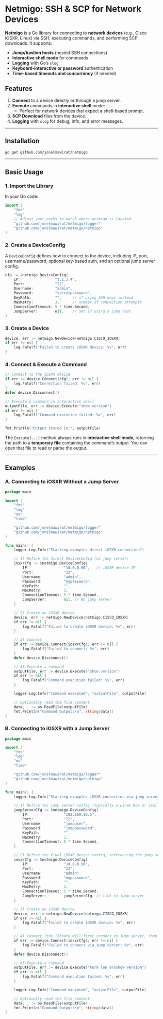 # **Netmigo: SSH & SCP for Network Devices**

**Netmigo** is a Go library for connecting to **network devices** (e.g., Cisco iOSXR, Linux) via SSH, executing commands, and performing SCP downloads. It supports:

- **Jump/bastion hosts** (nested SSH connections)  
- **Interactive shell mode** for commands  
- **Logging** with Go’s `slog`  
- **Keyboard-interactive or password** authentication  
- **Time-based timeouts and concurrency** (if needed)

## **Features**

1. **Connect** to a device directly or through a jump server.  
2. **Execute** commands in **interactive shell** mode:
   - Perfect for network devices that expect a shell-based prompt.  
3. **SCP Download** files from the device.  
4. **Logging** with `slog` for debug, info, and error messages.

---

## **Installation**

```bash
go get github.com/jonelmawirat/netmigo
```

---

## **Basic Usage**

### 1. **Import the Library**

In your Go code:

```go
import (
    "fmt"
    "log"
    // Adjust your paths to match where netmigo is located
    "github.com/jonelmawirat/netmigo/logger"
    "github.com/jonelmawirat/netmigo/netmigo"
)
```

### 2. **Create a DeviceConfig**

A `DeviceConfig` defines how to connect to the device, including IP, port, username/password, optional key-based auth, and an optional jump server config.

```go
cfg := &netmigo.DeviceConfig{
    IP:                "1.2.3.4",
    Port:              "22",
    Username:          "admin",
    Password:          "secretpassword",
    KeyPath:           "",     // if using SSH keys instead
    MaxRetry:          3,      // number of connection attempts
    ConnectionTimeout: 5 * time.Second,
    JumpServer:        nil,    // set if using a jump host
}
```

### 3. **Create a Device**

```go
device, err := netmigo.NewDevice(netmigo.CISCO_IOSXR)
if err != nil {
    log.Fatalf("Failed to create iOSXR device: %v", err)
}
```

### 4. **Connect & Execute a Command**

```go
// Connect to the iOSXR device
if err := device.Connect(cfg); err != nil {
    log.Fatalf("Connection failed: %v", err)
}
defer device.Disconnect()

// Execute a command in interactive shell
outputFile, err := device.Execute("show version")
if err != nil {
    log.Fatalf("Command execution failed: %v", err)
}

fmt.Println("Output stored in:", outputFile)
```

The `Execute(...)` method always runs in **interactive shell mode**, returning the path to a **temporary file** containing the command’s output. You can open that file to read or parse the output.

---

## **Examples**

### **A. Connecting to iOSXR Without a Jump Server**

```go
package main

import (
    "fmt"
    "log"
    "os"
    "time"

    "github.com/jonelmawirat/netmigo/logger"
    "github.com/jonelmawirat/netmigo/netmigo"
)

func main() {
    logger.Log.Info("Starting example: direct iOSXR connection")

    // 1) Define the direct DeviceConfig (no jump server)
    iosxrCfg := &netmigo.DeviceConfig{
        IP:                "10.0.0.50",   // iOSXR device IP
        Port:              "22",
        Username:          "admin",
        Password:          "mypassword",
        KeyPath:           "",
        MaxRetry:          3,
        ConnectionTimeout: 5 * time.Second,
        JumpServer:        nil, // No jump server
    }

    // 2) Create an iOSXR device
    device, err := netmigo.NewDevice(netmigo.CISCO_IOSXR)
    if err != nil {
        log.Fatalf("Failed to create iOSXR device: %v", err)
    }

    // 3) Connect
    if err := device.Connect(iosxrCfg); err != nil {
        log.Fatalf("Failed to connect: %v", err)
    }
    defer device.Disconnect()

    // 4) Execute a command
    outputFile, err := device.Execute("show version")
    if err != nil {
        log.Fatalf("Command execution failed: %v", err)
    }

    logger.Log.Info("Command executed", "outputFile", outputFile)

    // Optionally read the file content
    data, _ := os.ReadFile(outputFile)
    fmt.Println("Command Output:\n", string(data))
}
```

### **B. Connecting to iOSXR **with** a Jump Server**

```go
package main

import (
    "fmt"
    "log"
    "os"
    "time"

    "github.com/jonelmawirat/netmigo/logger"
    "github.com/jonelmawirat/netmigo/netmigo"
)

func main() {
    logger.Log.Info("Starting example: iOSXR connection via jump server")

    // 1) Define the jump server config (typically a Linux box or similar)
    jumpServerCfg := &netmigo.DeviceConfig{
        IP:                "192.168.10.5",
        Port:              "22",
        Username:          "jumpuser",
        Password:          "jumppassword",
        KeyPath:           "",
        MaxRetry:          3,
        ConnectionTimeout: 5 * time.Second,
    }

    // 2) Define the final iOSXR device config, referencing the jump server
    iosxrCfg := &netmigo.DeviceConfig{
        IP:                "10.0.0.50",
        Port:              "22",
        Username:          "admin",
        Password:          "mypassword",
        KeyPath:           "",
        MaxRetry:          3,
        ConnectionTimeout: 5 * time.Second,
        JumpServer:        jumpServerCfg, // link to jump server
    }

    // 3) Create an iOSXR device
    device, err := netmigo.NewDevice(netmigo.CISCO_IOSXR)
    if err != nil {
        log.Fatalf("Failed to create iOSXR device: %v", err)
    }

    // 4) Connect (the library will first connect to jump server, then iOSXR)
    if err := device.Connect(iosxrCfg); err != nil {
        log.Fatalf("Failed to connect via jump server: %v", err)
    }
    defer device.Disconnect()

    // 5) Execute a command
    outputFile, err := device.Execute("term len 0\nshow version")
    if err != nil {
        log.Fatalf("Command execution failed: %v", err)
    }

    logger.Log.Info("Command executed", "outputFile", outputFile)

    // Optionally read the file content
    data, _ := os.ReadFile(outputFile)
    fmt.Println("Command Output:\n", string(data))
}
```

